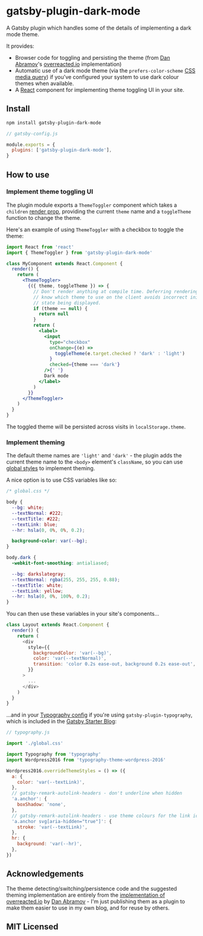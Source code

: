 # gatsby-plugin-dark-mode

A Gatsby plugin which handles some of the details of implementing a dark mode theme.

It provides:

- Browser code for toggling and persisting the theme (from [Dan Abramov](https://twitter.com/dan_abramov)'s [overreacted.io](https://overreacted.io) implementation)
- Automatic use of a dark mode theme (via the `prefers-color-scheme` [CSS media query](https://developer.mozilla.org/en-US/docs/Web/CSS/@media/prefers-color-scheme)) if you've configured your system to use dark colour themes when available.
- A [React](https://reactjs.org) component for implementing theme toggling UI in your site.

## Install

```sh
npm install gatsby-plugin-dark-mode
```

```js
// gatsby-config.js

module.exports = {
  plugins: ['gatsby-plugin-dark-mode'],
}
```

## How to use

### Implement theme toggling UI

The plugin module exports a `ThemeToggler` component which takes a `children` [render prop](https://reactjs.org/docs/render-props.html), providing the current `theme` name and a `toggleTheme` function to change the theme.

Here's an example of using `ThemeToggler` with a checkbox to toggle the theme:

```jsx
import React from 'react'
import { ThemeToggler } from 'gatsby-plugin-dark-mode'

class MyComponent extends React.Component {
  render() {
    return (
      <ThemeToggler>
        {({ theme, toggleTheme }) => {
          // Don't render anything at compile time. Deferring rendering until we
          // know which theme to use on the client avoids incorrect initial
          // state being displayed.
          if (theme == null) {
            return null
          }
          return (
            <label>
              <input
                type="checkbox"
                onChange={(e) =>
                  toggleTheme(e.target.checked ? 'dark' : 'light')
                }
                checked={theme === 'dark'}
              />{' '}
              Dark mode
            </label>
          )
        }}
      </ThemeToggler>
    )
  }
}
```

The toggled theme will be persisted across visits in `localStorage.theme`.

### Implement theming

The default theme names are `'light'` and `'dark'` - the plugin adds the current theme name to the `<body>` element's `className`, so you can use [global styles](https://www.gatsbyjs.org/docs/creating-global-styles) to implement theming.

A nice option is to use CSS variables like so:

```css
/* global.css */

body {
  --bg: white;
  --textNormal: #222;
  --textTitle: #222;
  --textLink: blue;
  --hr: hsla(0, 0%, 0%, 0.2);

  background-color: var(--bg);
}

body.dark {
  -webkit-font-smoothing: antialiased;

  --bg: darkslategray;
  --textNormal: rgba(255, 255, 255, 0.88);
  --textTitle: white;
  --textLink: yellow;
  --hr: hsla(0, 0%, 100%, 0.2);
}
```

You can then use these variables in your site's components...

```js
class Layout extends React.Component {
  render() {
    return (
      <div
        style={{
          backgroundColor: 'var(--bg)',
          color: 'var(--textNormal)',
          transition: 'color 0.2s ease-out, background 0.2s ease-out',
        }}
      >
        ...
      </div>
    )
  }
}
```

...and in your [Typography config](https://www.gatsbyjs.org/docs/typography-js/#creating-the-typography-configuration) if you're using `gatsby-plugin-typography`, which is included in the [Gatsby Starter Blog](https://www.gatsbyjs.org/starters/gatsbyjs/gatsby-starter-blog/):

```js
// typography.js

import './global.css'

import Typography from 'typography'
import Wordpress2016 from 'typography-theme-wordpress-2016'

Wordpress2016.overrideThemeStyles = () => ({
  a: {
    color: 'var(--textLink)',
  },
  // gatsby-remark-autolink-headers - don't underline when hidden
  'a.anchor': {
    boxShadow: 'none',
  },
  // gatsby-remark-autolink-headers - use theme colours for the link icon
  'a.anchor svg[aria-hidden="true"]': {
    stroke: 'var(--textLink)',
  },
  hr: {
    background: 'var(--hr)',
  },
})
```

## Acknowledgements

The theme detecting/switching/persistence code and the suggested theming implementation are entirely from the [implementation of overreacted.io](https://github.com/gaearon/overreacted.io) by [Dan Abramov](https://twitter.com/dan_abramov) - I'm just publishing them as a plugin to make them easier to use in my own blog, and for reuse by others.

## MIT Licensed
